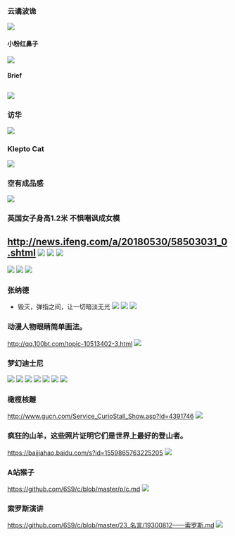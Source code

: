 ### 云谲波诡
![](https://img.alicdn.com/imgextra/i4/1112208168/O1CN012ACzWLYSEUPtH1w_!!1112208168.jpg_430x430q90.jpg)
#### 小粉红鼻子
![](http://scd.cn.rfi.fr/sites/chinese.filesrfi/imagecache/rfi_16x9_1024_578/sites/images.rfi.fr/files/aef_image/wz.jpg)
#### Brief
![](https://x.imagefapusercontent.com/u/qbert8600/4616711/2123687215/Porn_pics_of_Update_109_(Page_1)_Update_109_-_dbc96f0af102dbe883852f99a4a25f68.jpg)
---
### 访华
![](http://pic7.dwnews.net/20180619/2f55fa69fabc37b4fe4cb6f8ff7830bd_w.jpg)
### Klepto Cat
![](https://i.pinimg.com/736x/46/07/d2/4607d2a478d605c5266c0217a8ac4eed--cat-games-japanese-cat.jpg)
### 空有成品感
![](https://3.bp.blogspot.com/-mAq-wFzwmS0/U_HX980HrTI/AAAAAAAABdA/L0NfLqYYkas/s1600/Screen%2BShot%2B2014-08-18%2Bat%2B6.39.36%2Bpm.png)
### 英国女子身高1.2米 不惧嘲讽成女模
http://news.ifeng.com/a/20180530/58503031_0.shtml
![](http://d.ifengimg.com/mw978_mh598/p0.ifengimg.com/cmpp/2018/05/30/06/2be5da98-790e-4efa-9774-5cabf413261d_size223_w1024_h1024.jpg)
![](http://d.ifengimg.com/mw978_mh598/p3.ifengimg.com/cmpp/2018/05/30/06/0eea3e40-cf45-4d65-9cd5-62d8983880a1_size213_w819_h1024.jpg)
![](http://d.ifengimg.com/mw978_mh598/p0.ifengimg.com/cmpp/2018/05/30/06/4841a2fe-010a-4894-9871-5bac4b013755_size167_w683_h1024.jpg)
---
![](http://p0.ifengimg.com/pmop/2018/0530/A324E7B8016BC6FACCC6E82CB7EA4310ED0B90241_size70_w1080_h608.jpeg)
![](https://i9.fuskator.com/large/-ThZ9at7o9Y/Blonde-India-Summer-with-Nice-Feet-Wearing-Stockings-9.jpg)
![](https://i9.fuskator.com/large/agl1pLNWBym/image-7.jpg)
### 张纳德
- 毁灭，弹指之间，让一切暗淡无光
![](https://img14.360buyimg.com/n0/jfs/t7759/139/521471015/75567/f25d6454/5994003cNb509da45.jpg)
![](https://img30.360buyimg.com/popWareDetail/jfs/t16999/284/2037051826/558682/ff2d8f8e/5ae1978eNc42762a9.jpg)
![](https://img30.360buyimg.com/popWareDetail/jfs/t7084/345/2279808029/388679/bf9d7e9/5994005aN91392f32.jpg)
### 动漫人物眼睛简单画法。
http://qq.100bt.com/topic-10513402-3.html
![](http://img2.a0bi.com/upload/ttq/20150620/1434780505376.jpg)
### 梦幻迪士尼
![](https://static2.aniimg.com/upload/20170507/228/4/3/J/p=700/43JEEF.jpg)
![](https://static2.aniimg.com/upload/20170507/228/7/3/J/p=700/73JEEF.jpg)
![](https://static2.aniimg.com/upload/20170507/228/G/4/J/p=700/G4JEEF.jpg)
![](https://static2.aniimg.com/upload/20170507/228/J/4/J/p=700/J4JEEF.jpg)
![](https://pbs.twimg.com/media/DW0G9YNXcAATtGc.jpg)
![](https://pbs.twimg.com/media/DUD_-OMU0AADY7Q.jpg)
![](http://x.imagefapusercontent.com/u/luck99/7347598/1739918149/MickeyTurnedOn.gif)
### 橄榄核雕
http://www.gucn.com/Service_CurioStall_Show.asp?Id=4391746
![](http://file5.gucn.com/file2/CurioPicfile/20120617/Gucn_20120617344855075540Pic4.jpg)
### 疯狂的山羊，这些照片证明它们是世界上最好的登山者。
https://baijiahao.baidu.com/s?id=1559865763225205
![](http://img.mp.sohu.com/upload/20170711/a7c69071b33340cfa623830bffa2caf9_th.png)
### A站猴子
https://github.com/6S9/c/blob/master/p/c.md
![](http://www.iresearch.tv/wp-content/uploads/2017/07/acfun-e1479914122573.png)
### 索罗斯演讲
https://github.com/6S9/c/blob/master/23_名言/19300812——索罗斯.md
![](http://p1.ifengimg.com/a/2018_05/a19d943cdff8b22_size19_w500_h347.jpg)